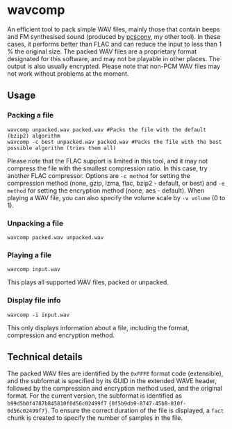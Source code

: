 # wavcomp
An efficient tool to pack simple WAV files, mainly those that contain beeps and FM synthesised sound (produced by [pcsconv](https://github.com/IllidanS4/pcsconv), my other tool). In these cases, it performs better than FLAC and can reduce the input to less than 1 % the original size.
The packed WAV files are a proprietary format designated for this software, and may not be playable in other places. The output is also usually encrypted.
Please note that non-PCM WAV files may not work without problems at the moment.

## Usage
### Packing a file

    wavcomp unpacked.wav packed.wav #Packs the file with the default (bzip2) algorithm
    wavcomp -c best unpacked.wav packed.wav #Packs the file with the best possible algorithm (tries them all)
    
Please note that the FLAC support is limited in this tool, and it may not compress the file with the smallest compression ratio. In this case, try another FLAC compressor.
Options are `-c method` for setting the compression method (none, gzip, lzma, flac, bzip2 - default, or best) and `-e method` for setting the encryption method (none, aes - default). When playing a WAV file, you can also specify the volume scale by `-v volume` (0 to 1).

### Unpacking a file

    wavcomp packed.wav unpacked.wav
    
### Playing a file

    wavcomp input.wav
    
This plays all supported WAV files, packed or unpacked. 

### Display file info

    wavcomp -i input.wav
    
This only displays information about a file, including the format, compression and encryption method.

## Technical details
The packed WAV files are identified by the `0xFFFE` format code (extensible), and the subformat is specified by its GUID in the extended WAVE header, followed by the compression and encryption method used, and the original format.
For the current version, the subformat is identified as `b99d5b0f4787b845810f0d56c02499f7` `{0f5b9db9-8747-45b8-810f-0d56c02499f7}`. To ensure the correct duration of the file is displayed, a `fact` chunk is created to specify the number of samples in the file.